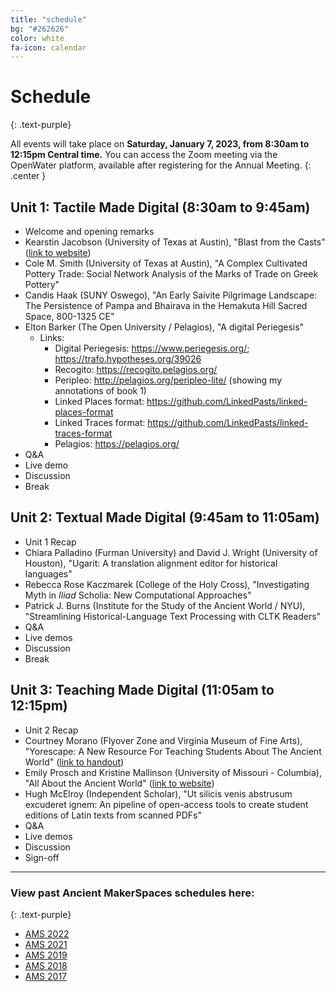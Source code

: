 ```yaml
---
title: "schedule"
bg: "#262626"
color: white
fa-icon: calendar
---
```


# Schedule
{: .text-purple}

All events will take place on **Saturday, January 7, 2023, from 8:30am to 12:15pm Central time.** You can access the Zoom meeting via the OpenWater platform, available after registering for the Annual Meeting.
{: .center }

## Unit 1: Tactile Made Digital (8:30am to 9:45am)
* Welcome and opening remarks
* Kearstin Jacobson (University of Texas at Austin), "Blast from the Casts" ([link to website](https://battlecasts.la.utexas.edu/))
* Cole M. Smith (University of Texas at Austin), "A Complex Cultivated Pottery Trade: Social Network Analysis of the Marks of Trade on Greek Pottery"
* Candis Haak (SUNY Oswego), "An Early Saivite Pilgrimage Landscape: The Persistence of Pampa and Bhairava in the Hemakuta Hill Sacred Space, 800-1325 CE"
* Elton Barker (The Open University / Pelagios), "A digital Periegesis"
    * Links:
        * Digital Periegesis: https://www.periegesis.org/; https://trafo.hypotheses.org/39026
        * Recogito: https://recogito.pelagios.org/
        * Peripleo: http://pelagios.org/peripleo-lite/ (showing my annotations of book 1)
        * Linked Places format: https://github.com/LinkedPasts/linked-places-format
        * Linked Traces format: https://github.com/LinkedPasts/linked-traces-format
        * Pelagios: https://pelagios.org/
* Q&A
* Live demo
* Discussion
* Break

## Unit 2: Textual Made Digital (9:45am to 11:05am)
* Unit 1 Recap
* Chiara Palladino (Furman University) and David J. Wright (University of Houston), "Ugarit: A translation alignment editor for historical languages"
* Rebecca Rose Kaczmarek (College of the Holy Cross), "Investigating Myth in *Iliad* Scholia: New Computational Approaches"
* Patrick J. Burns (Institute for the Study of the Ancient World / NYU), "Streamlining Historical-Language Text Processing with CLTK Readers"
* Q&A
* Live demos
* Discussion
* Break

## Unit 3: Teaching Made Digital (11:05am to 12:15pm)
* Unit 2 Recap
* Courtney Morano (Flyover Zone and Virginia Museum of Fine Arts), "Yorescape: A New Resource For Teaching Students About The Ancient World" ([link to handout](https://docs.google.com/document/d/1We5kxo-flDDJB3fr9-CrgqRHhuwP3nC7/edit?usp=sharing&ouid=116453615044212936766&rtpof=true&sd=true))
* Emily Prosch and Kristine Mallinson (University of Missouri - Columbia), "All About the Ancient World" ([link to website](https://aatancientworld.com/))
* Hugh McElroy (Independent Scholar), "Ut silicis venis abstrusum excuderet ignem: An pipeline of open-access tools to create student editions of Latin texts from scanned PDFs"
* Q&A
* Live demos
* Discussion
* Sign-off

***

### View past Ancient MakerSpaces schedules here:
{: .text-purple}
- [AMS 2022](https://libatique.info/AMS2022/)
- [AMS 2021](https://rachelstarry.github.io/AMS2021/)
- [AMS 2019](https://diyclassics.github.io/ams-2019/)
- [AMS 2018](https://diyclassics.github.io/ams-2018/)
- [AMS 2017](https://diyclassics.github.io/ams/)
